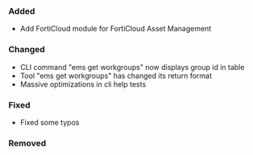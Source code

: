 ### Added

- Add FortiCloud module for FortiCloud Asset Management

### Changed

- CLI command "ems get workgroups" now displays group id in table
- Tool "ems get workgroups" has changed its return format
- Massive optimizations in cli help tests

### Fixed

- Fixed some typos

### Removed
